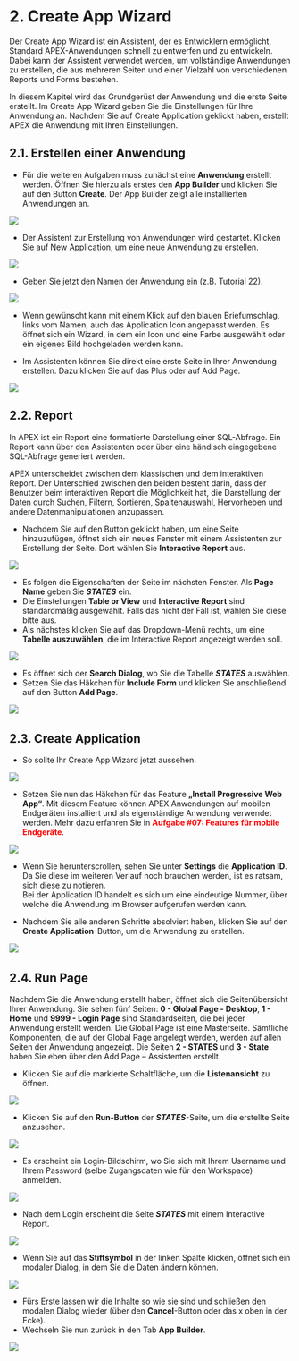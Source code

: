 # 2. Create App Wizard

Der Create App Wizard ist ein Assistent, der es Entwicklern ermöglicht, Standard APEX-Anwendungen schnell zu entwerfen und zu entwickeln. Dabei kann der Assistent verwendet werden, um vollständige Anwendungen zu erstellen, die aus mehreren Seiten und einer Vielzahl von verschiedenen Reports und Forms bestehen.

In diesem Kapitel wird das Grundgerüst der Anwendung und die erste Seite erstellt. Im Create App Wizard geben Sie die Einstellungen für Ihre Anwendung an. Nachdem Sie auf Create Application geklickt haben, erstellt APEX die Anwendung mit Ihren Einstellungen.

## 2.1. Erstellen einer Anwendung

- Für die weiteren Aufgaben muss zunächst eine **Anwendung** erstellt werden. Öffnen Sie hierzu als erstes den **App Builder** und klicken Sie auf den Button **Create**. Der App Builder zeigt alle installierten Anwendungen an.

![](../../assets/Kapitel-02/Open_Create_App_Wizard.jpg)

- Der Assistent zur Erstellung von Anwendungen wird gestartet. Klicken Sie auf New Application, um eine neue Anwendung zu erstellen.

![](../../assets/Kapitel-02/Create_App_Wizard_1.jpg)

- Geben Sie jetzt den Namen der Anwendung ein (z.B. Tutorial 22).

![](../../assets/Kapitel-02/Create_App_Wizard_2.jpg)

- Wenn gewünscht kann mit einem Klick auf den blauen Briefumschlag, links vom Namen, auch das Application Icon angepasst werden. Es öffnet sich ein Wizard, in dem ein Icon und eine Farbe ausgewählt oder ein eigenes Bild hochgeladen werden kann.

- Im Assistenten können Sie direkt eine erste Seite in Ihrer Anwendung erstellen. Dazu klicken Sie auf das Plus oder auf Add Page.

![](../../assets/Kapitel-02/Create_App_Wizard_3.jpg)

## 2.2. Report

In APEX ist ein Report eine formatierte Darstellung einer SQL-Abfrage. Ein Report kann über den Assistenten oder über eine händisch eingegebene SQL-Abfrage generiert werden.

APEX unterscheidet zwischen dem klassischen und dem interaktiven Report. Der Unterschied zwischen den beiden besteht darin, dass der Benutzer beim interaktiven Report die Möglichkeit hat, die Darstellung der Daten durch Suchen, Filtern, Sortieren, Spaltenauswahl, Hervorheben und andere Datenmanipulationen anzupassen.

- Nachdem Sie auf den Button geklickt haben, um eine Seite hinzuzufügen, öffnet sich ein neues Fenster mit einem Assistenten zur Erstellung der Seite. Dort wählen Sie **Interactive Report** aus.

![](../../assets/Kapitel-02/Interactive_Report_1.jpg)

- Es folgen die Eigenschaften der Seite im nächsten Fenster. Als **Page Name** geben Sie ***STATES*** ein.
-	Die Einstellungen **Table or View** und **Interactive Report** sind standardmäßig ausgewählt. Falls das nicht der Fall ist, wählen Sie diese bitte aus.
-	Als nächstes klicken Sie auf das Dropdown-Menü rechts, um eine **Tabelle auszuwählen**, die im Interactive Report angezeigt werden soll. 

![](../../assets/Kapitel-02/Interactive_Report_2.jpg)

-	Es öffnet sich der **Search Dialog**, wo Sie die Tabelle ***STATES*** auswählen.
-	Setzen Sie das Häkchen für **Include Form** und klicken Sie anschließend auf den Button **Add Page**.

![](../../assets/Kapitel-02/Interactive_Report_3.jpg)
 
## 2.3. Create Application

-	So sollte Ihr Create App Wizard jetzt aussehen. 

![](../../assets/Kapitel-02/Create_App_Wizard_4.jpg)

-	Setzen Sie nun das Häkchen für das Feature **„Install Progressive Web App“**. Mit diesem Feature können APEX Anwendungen auf mobilen Endgeräten installiert und als eigenständige Anwendung verwendet werden. Mehr dazu erfahren Sie in <span style="color:red">**Aufgabe #07: Features für mobile Endgeräte**</span>. 

![](../../assets/Kapitel-02/Create_App_Wizard_Features.jpg)

-	Wenn Sie herunterscrollen, sehen Sie unter **Settings** die **Application ID**. Da Sie diese im weiteren Verlauf noch brauchen werden, ist es ratsam, sich diese zu notieren.  
Bei der Application ID handelt es sich um eine eindeutige Nummer, über welche die Anwendung im Browser aufgerufen werden kann.

-	Nachdem Sie alle anderen Schritte absolviert haben, klicken Sie auf den **Create Application**-Button, um die Anwendung zu erstellen.

![](../../assets/Kapitel-02/Create_App_Wizard_Settings.jpg)
 
## 2.4. Run Page

Nachdem Sie die Anwendung erstellt haben, öffnet sich die Seitenübersicht Ihrer Anwendung. 
Sie sehen fünf Seiten: **0 - Global Page - Desktop**, **1 - Home** und **9999 - Login Page** sind Standardseiten, die bei jeder Anwendung erstellt werden. Die Global Page ist eine Masterseite. Sämtliche Komponenten, die auf der Global Page angelegt werden, werden auf allen Seiten der Anwendung angezeigt. 
Die Seiten **2 - STATES** und **3 - State** haben Sie eben über den Add Page – Assistenten erstellt.
-	Klicken Sie auf die markierte Schaltfläche, um die **Listenansicht** zu öffnen.

![](../../assets/Kapitel-02/App_Builder_Page_Overview.jpg)

-	Klicken Sie auf den **Run-Button** der ***STATES***-Seite, um die erstellte Seite anzusehen.

![](../../assets/Kapitel-02/App_Builder_Page_Overview_List.jpg)

-	Es erscheint ein Login-Bildschirm, wo Sie sich mit Ihrem Username und Ihrem Password (selbe Zugangsdaten wie für den Workspace) anmelden.

![](../../assets/Kapitel-02/Login_Screen.jpg)

-	Nach dem Login erscheint die Seite ***STATES*** mit einem Interactive Report.

![](../../assets/Kapitel-02/Page_2.jpg)

-	Wenn Sie auf das **Stiftsymbol** in der linken Spalte klicken, öffnet sich ein modaler Dialog, in dem Sie die Daten ändern können.

![](../../assets/Kapitel-02/Modal_Dialog.jpg)

-	Fürs Erste lassen wir die Inhalte so wie sie sind und schließen den modalen Dialog wieder (über den **Cancel**-Button oder das x oben in der Ecke). 
-	Wechseln Sie nun zurück in den Tab **App Builder**. 

![](../../assets/Kapitel-02/Navigationbar_Browser.jpg)